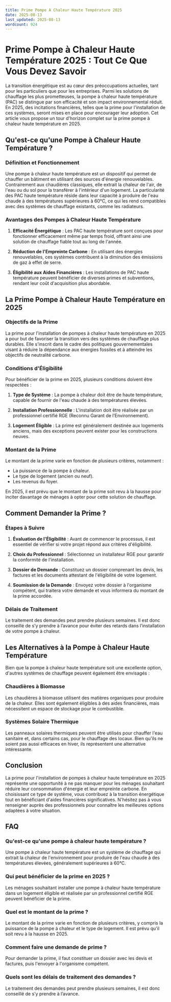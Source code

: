 ```yaml
---
title: Prime Pompe A Chaleur Haute Température 2025
date: 2025-08-13
last_updated: 2025-08-13
wordcount: 924
---
```


# Prime Pompe à Chaleur Haute Température 2025 : Tout Ce Que Vous Devez Savoir

La transition énergétique est au cœur des préoccupations actuelles, tant pour les particuliers que pour les entreprises. Parmi les solutions de chauffage les plus prometteuses, la pompe à chaleur haute température (PAC) se distingue par son efficacité et son impact environnemental réduit. En 2025, des incitations financières, telles que la prime pour l'installation de ces systèmes, seront mises en place pour encourager leur adoption. Cet article vous propose un tour d'horizon complet sur la prime pompe à chaleur haute température en 2025.

## Qu'est-ce qu'une Pompe à Chaleur Haute Température ?

### Définition et Fonctionnement

Une pompe à chaleur haute température est un dispositif qui permet de chauffer un bâtiment en utilisant des sources d'énergie renouvelables. Contrairement aux chaudières classiques, elle extrait la chaleur de l'air, de l'eau ou du sol pour la transférer à l'intérieur d'un logement. La particularité des PAC haute température réside dans leur capacité à produire de l'eau chaude à des températures supérieures à 60°C, ce qui les rend compatibles avec des systèmes de chauffage existants, comme les radiateurs.

### Avantages des Pompes à Chaleur Haute Température

1. **Efficacité Énergétique** : Les PAC haute température sont conçues pour fonctionner efficacement même par temps froid, offrant ainsi une solution de chauffage fiable tout au long de l'année.
   
2. **Réduction de l'Empreinte Carbone** : En utilisant des énergies renouvelables, ces systèmes contribuent à la diminution des émissions de gaz à effet de serre.

3. **Éligibilité aux Aides Financières** : Les installations de PAC haute température peuvent bénéficier de diverses primes et subventions, rendant leur coût d'acquisition plus abordable.

## La Prime Pompe à Chaleur Haute Température en 2025

### Objectifs de la Prime

La prime pour l'installation de pompes à chaleur haute température en 2025 a pour but de favoriser la transition vers des systèmes de chauffage plus durables. Elle s'inscrit dans le cadre des politiques gouvernementales visant à réduire la dépendance aux énergies fossiles et à atteindre les objectifs de neutralité carbone.

### Conditions d'Éligibilité

Pour bénéficier de la prime en 2025, plusieurs conditions doivent être respectées :

1. **Type de Système** : La pompe à chaleur doit être de haute température, capable de fournir de l'eau chaude à des températures élevées.

2. **Installation Professionnelle** : L'installation doit être réalisée par un professionnel certifié RGE (Reconnu Garant de l’Environnement).

3. **Logement Éligible** : La prime est généralement destinée aux logements anciens, mais des exceptions peuvent exister pour les constructions neuves.

### Montant de la Prime

Le montant de la prime varie en fonction de plusieurs critères, notamment :

- La puissance de la pompe à chaleur.
- Le type de logement (ancien ou neuf).
- Les revenus du foyer.

En 2025, il est prévu que le montant de la prime soit revu à la hausse pour inciter davantage de ménages à opter pour cette solution de chauffage.

## Comment Demander la Prime ?

### Étapes à Suivre

1. **Évaluation de l'Éligibilité** : Avant de commencer le processus, il est essentiel de vérifier si votre projet répond aux critères d'éligibilité.

2. **Choix du Professionnel** : Sélectionnez un installateur RGE pour garantir la conformité de l'installation.

3. **Dossier de Demande** : Constituez un dossier comprenant les devis, les factures et les documents attestant de l'éligibilité de votre logement.

4. **Soumission de la Demande** : Envoyez votre dossier à l'organisme compétent, qui traitera votre demande et vous informera du montant de la prime accordée.

### Délais de Traitement

Le traitement des demandes peut prendre plusieurs semaines. Il est donc conseillé de s’y prendre à l’avance pour éviter des retards dans l’installation de votre pompe à chaleur.

## Les Alternatives à la Pompe à Chaleur Haute Température

Bien que la pompe à chaleur haute température soit une excellente option, d'autres systèmes de chauffage peuvent également être envisagés :

### Chaudières à Biomasse

Les chaudières à biomasse utilisent des matières organiques pour produire de la chaleur. Elles sont également éligibles à des aides financières, mais nécessitent un espace de stockage pour le combustible.

### Systèmes Solaire Thermique

Les panneaux solaires thermiques peuvent être utilisés pour chauffer l'eau sanitaire et, dans certains cas, pour le chauffage des locaux. Bien qu'ils ne soient pas aussi efficaces en hiver, ils représentent une alternative intéressante.

## Conclusion

La prime pour l'installation de pompes à chaleur haute température en 2025 représente une opportunité à ne pas manquer pour les ménages souhaitant réduire leur consommation d'énergie et leur empreinte carbone. En choisissant ce type de système, vous contribuez à la transition énergétique tout en bénéficiant d'aides financières significatives. N'hésitez pas à vous renseigner auprès des professionnels pour connaître les meilleures options adaptées à votre situation.

## FAQ

### Qu'est-ce qu'une pompe à chaleur haute température ?

Une pompe à chaleur haute température est un système de chauffage qui extrait la chaleur de l'environnement pour produire de l'eau chaude à des températures élevées, généralement supérieures à 60°C.

### Qui peut bénéficier de la prime en 2025 ?

Les ménages souhaitant installer une pompe à chaleur haute température dans un logement éligible et réalisée par un professionnel certifié RGE peuvent bénéficier de la prime.

### Quel est le montant de la prime ?

Le montant de la prime varie en fonction de plusieurs critères, y compris la puissance de la pompe à chaleur et le type de logement. Il est prévu qu'il soit revu à la hausse en 2025.

### Comment faire une demande de prime ?

Pour demander la prime, il faut constituer un dossier avec les devis et factures, puis l'envoyer à l'organisme compétent.

### Quels sont les délais de traitement des demandes ?

Le traitement des demandes peut prendre plusieurs semaines, il est donc conseillé de s’y prendre à l’avance.
